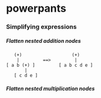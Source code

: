 # powerpants


### Simplifying expressions

##### Flatten nested addition nodes

```
   (+)                   (+)
    |         ==>         |
[ a b (+) ]         [ a b c d e ]
       | 
   [ c d e ]
```

##### Flatten nested multiplication nodes
